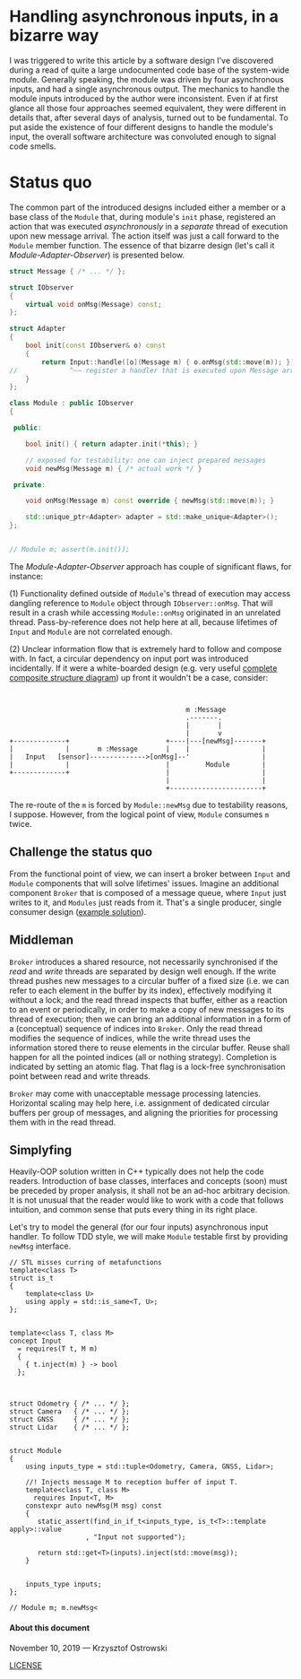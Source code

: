 
# Handling asynchronous inputs, in a bizarre way

I was triggered to write this article by a software design I've discovered during a read of quite a large undocumented code base of the system-wide module. Generally speaking, the module was driven by four asynchronous inputs, and had a single asynchronous output. The mechanics to handle the module inputs introduced by the author were inconsistent. Even if at first glance all those four approaches seemed equivalent, they were different in details that, after several days of analysis, turned out to be fundamental. To put aside the existence of four different designs to handle the module's input, the overall software architecture was convoluted enough to signal code smells.

# Status quo

The common part of the introduced designs included either a member or a base class of the `Module` that, during module's `init` phase, registered an action that was executed _asynchronously_ in a _separate_ thread of execution upon new message arrival. The action itself was just a call forward to the `Module` member function. The essence of that bizarre design (let's call it _Module-Adapter-Observer_) is presented below.

```c++
struct Message { /* ... */ };

struct IObserver
{
    virtual void onMsg(Message) const;
};

struct Adapter
{
    bool init(const IObserver& o) const
    {
        return Input::handle([o](Message m) { o.onMsg(std::move(m)); });
//             ^~~ register a handler that is executed upon Message arrival
    }
};

class Module : public IObserver
{

 public:

    bool init() { return adapter.init(*this); }

    // exposed for testability: one can inject prepared messages
    void newMsg(Message m) { /* actual work */ }

 private:

    void onMsg(Message m) const override { newMsg(std::move(m)); }

    std::unique_ptr<Adapter> adapter = std::make_unique<Adapter>();
};


// Module m; assert(m.init());
```

The _Module-Adapter-Observer_ approach has couple of significant flaws, for instance:

(1) Functionality defined outside of `Module`'s thread of execution may access dangling reference to `Module` object through `IObserver::onMsg`. That will result in a crash while accessing `Module::onMsg` originated in an unrelated thread. Pass-by-reference does not help here at all, because lifetimes of `Input` and `Module` are not correlated enough.

(2) Unclear information flow that is extremely hard to follow and compose with. In fact, a circular dependency on input port was introduced incidentally. If it were a white-boarded design (e.g. very useful [complete composite structure diagram](https://www.sparxsystems.com/resources/tutorials/uml2/composite-diagram.html)) up front it wouldn't be a case, consider:

```


                                            m :Message
                                            .-------.
                                            |       | 
                                            |       v
+-------------+                        +----|---[newMsg]-------+
|             |       m :Message       |    |                  |
|   Input   [sensor]-------------->[onMsg]--'                  |
|             |                        |         Module        |
+-------------+                        |                       |
                                       |                       |
                                       +-----------------------+
```

The re-route of the `m` is forced by `Module::newMsg` due to testability reasons, I suppose. However, from the logical point of view, `Module` consumes `m` twice.



## Challenge the status quo

From the functional point of view, we can insert a broker between `Input` and `Module` components that will solve lifetimes' issues. Imagine an additional component `Broker` that is composed of a message queue, where `Input` just writes to it, and `Modules` just reads from it. That's a single producer, single consumer design ([example solution](https://github.com/insooth/insooth.github.io/blob/master/lock-less-swapped-buffers.md)).

## Middleman

`Broker` introduces a shared resource, not necessarily synchronised if the _read_ and _write_ threads are separated by design well enough. If the write thread pushes new messages to a circular buffer of a fixed size (i.e. we can refer to each element in the buffer by its index), effectively modifying it without a lock; and the read thread inspects that buffer, either as a reaction to an event or periodically, in order to make a copy of new messages to its thread of execution; then we can bring an additional information in a form of a (conceptual) sequence of indices into `Broker`. Only the read thread modifies the sequence of indices, while the write thread uses the information stored there to reuse elements in the circular buffer. Reuse shall happen for all the pointed indices (all or nothing strategy). Completion is indicated by setting an atomic flag. That flag is a lock-free synchronisation point between read and write threads.

`Broker` may come with unacceptable message processing latencies. Horizontal scaling may help here, i.e. assignment of dedicated circular buffers per group of messages, and aligning the priorities for processing them with in the read thread.

## Simplyfing

Heavily-OOP solution written in C++ typically does not help the code readers. Introduction of base classes, interfaces and concepts (soon) must be preceded by proper analysis, it shall not be an ad-hoc arbitrary decision. It is not unusual that the reader would like to work with a code that follows intuition, and common sense that puts every thing in its right place.

Let's try to model the general (for our four inputs) asynchronous input handler. To follow TDD style, we will make `Module` testable first by providing `newMsg` interface.

```
// STL misses curring of metafunctions
template<class T>
struct is_t
{
    template<class U>
    using apply = std::is_same<T, U>;
};


template<class T, class M>
concept Input
  = requires(T t, M m)
  {
    { t.inject(m) } -> bool
  };



struct Odometry { /* ... */ };
struct Camera   { /* ... */ };
struct GNSS     { /* ... */ };
struct Lidar    { /* ... */ };


struct Module
{
    using inputs_type = std::tuple<Odometry, Camera, GNSS, Lidar>;

    //! Injects message M to reception buffer of input T.
    template<class T, class M>
      requires Input<T, M>
    constexpr auto newMsg(M msg) const
    {
       static_assert(find_in_if_t<inputs_type, is_t<T>::template apply>::value
                   , "Input not supported");
                   
       return std::get<T>(inputs).inject(std::move(msg));
    }

    
    inputs_type inputs;
};

// Module m; m.newMsg<
```



#### About this document

November 10, 2019 &mdash; Krzysztof Ostrowski

[LICENSE](https://github.com/insooth/insooth.github.io/blob/master/LICENSE)
